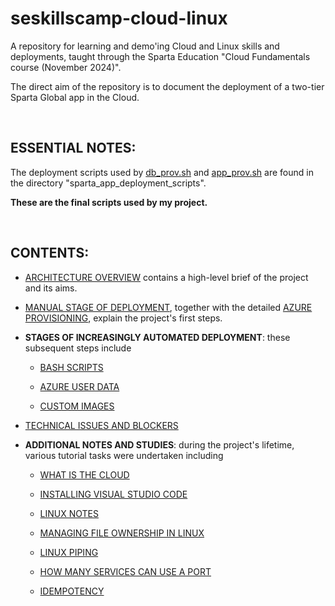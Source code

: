 # seskillscamp-cloud-linux
A repository for learning and demo'ing Cloud and Linux skills and deployments, taught through the Sparta Education "Cloud Fundamentals course (November 2024)".

The direct aim of the repository is to document the deployment of a two-tier Sparta Global app in the Cloud. 

<br>

## ESSENTIAL NOTES:

The deployment scripts used by [db_prov.sh](sparta_app_deployment_scripts/db_prov.sh) and [app_prov.sh](sparta_app_deployment_scripts/app_prov.sh) are found in the directory "sparta_app_deployment_scripts".

**These are the final scripts used by my project.**

<br>

## CONTENTS:

- [ARCHITECTURE OVERVIEW](documentation/ARCHITECTURE_OVERVIEW.md) contains a high-level brief of the project and its aims.

- [MANUAL STAGE OF DEPLOYMENT](documentation/MANUAL_STAGE_OF_DEPLOYMENT.md), together with the detailed [AZURE PROVISIONING](documentation/AZURE_PROVISIONING.md), explain the project's first steps.

- **STAGES OF INCREASINGLY AUTOMATED DEPLOYMENT**: these subsequent steps include
  
    - [BASH SCRIPTS](documentation/BASH_SCRIPTS.md)

    - [AZURE USER DATA](documentation/AZURE_USER_DATA.md)

    - [CUSTOM IMAGES](documentation/CUSTOM_IMAGES.md)

- [TECHNICAL ISSUES AND BLOCKERS](documentation/TECHNICAL_HURDLES_AND_BLOCKERS.md)

- **ADDITIONAL NOTES AND STUDIES**: during the project's lifetime, various tutorial tasks were undertaken including

    - [WHAT IS THE CLOUD](documentation/TASK_WHAT_IS_CLOUD.md)
  
    - [INSTALLING VISUAL STUDIO CODE](documentation/TASK_INSTALL_VS_CODE.md)

    - [LINUX NOTES](documentation/LINUX_NOTES.md)
  
    - [MANAGING FILE OWNERSHIP IN LINUX](documentation/TASK_LINUX_RESEARCH_MANAGING_FILE_OWNERSHIP.md)

    - [LINUX PIPING](documentation/TASK_LINUX_PIPING.md)

    - [HOW MANY SERVICES CAN USE A PORT](documentation/TASK_HOW_MANY_SERVICES_CAN_USE_A_PORT.md)

    - [IDEMPOTENCY](documentation/IDEMPOTENCY.md)


